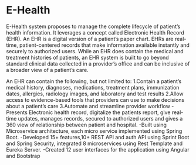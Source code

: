 # E-Health
E-Health system proposes to manage the complete lifecycle of patient’s health information. It leverages a concept called Electronic Health Record (EHR). An EHR is a digital version of a patient’s paper chart. EHRs are real-time, patient-centered records that make information available instantly and securely to authorized users. While an EHR does contain the medical and treatment histories of patients, an EHR system is built to go beyond standard clinical data collected in a provider’s office and can be inclusive of a broader view of a patient’s care.

An EHR can contain the following, but not limited to:
1.Contain a patient’s medical history, diagnoses, medications, treatment plans, immunization dates, allergies, radiology images, and laboratory and test results
2.Allow access to evidence-based tools that providers can use to make decisions about a patient’s care
3.Automate and streamline provider workflow
-Presents Electronic health record, digitalize the patients report, give real-time updates, manages records, secured to authorized users and gives a 360 view of relationship between patient and hospital.
-Built using Microservice architecture, each micro service implemented using Spring Boot.
-Developed 15+ features,10+ REST API and auth API using Sprint Boot and Spring Security, integrated 8 microservices using Rest Template and Eureka Server.
-Created 12 user interfaces for the application using Angular and Bootstrap

